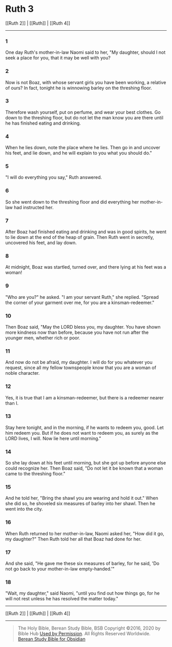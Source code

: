 # Ruth 3

[[Ruth 2]] | [[Ruth]] | [[Ruth 4]]

---

### 1
One day Ruth's mother-in-law Naomi said to her, "My daughter, should I not seek a place for you, that it may be well with you?

### 2
Now is not Boaz, with whose servant girls you have been working, a relative of ours? In fact, tonight he is winnowing barley on the threshing floor.

### 3
Therefore wash yourself, put on perfume, and wear your best clothes. Go down to the threshing floor, but do not let the man know you are there until he has finished eating and drinking.

### 4
When he lies down, note the place where he lies. Then go in and uncover his feet, and lie down, and he will explain to you what you should do."

### 5
"I will do everything you say," Ruth answered.

### 6
So she went down to the threshing floor and did everything her mother-in-law had instructed her.

### 7
After Boaz had finished eating and drinking and was in good spirits, he went to lie down at the end of the heap of grain. Then Ruth went in secretly, uncovered his feet, and lay down.

### 8
At midnight, Boaz was startled, turned over, and there lying at his feet was a woman!

### 9
"Who are you?" he asked. "I am your servant Ruth," she replied. "Spread the corner of your garment over me, for you are a kinsman-redeemer."

### 10
Then Boaz said, "May the LORD bless you, my daughter. You have shown more kindness now than before, because you have not run after the younger men, whether rich or poor.

### 11
And now do not be afraid, my daughter. I will do for you whatever you request, since all my fellow townspeople know that you are a woman of noble character.

### 12
Yes, it is true that I am a kinsman-redeemer, but there is a redeemer nearer than I.

### 13
Stay here tonight, and in the morning, if he wants to redeem you, good. Let him redeem you. But if he does not want to redeem you, as surely as the LORD lives, I will. Now lie here until morning."

### 14
So she lay down at his feet until morning, but she got up before anyone else could recognize her. Then Boaz said, "Do not let it be known that a woman came to the threshing floor."

### 15
And he told her, "Bring the shawl you are wearing and hold it out." When she did so, he shoveled six measures of barley into her shawl. Then he went into the city.

### 16
When Ruth returned to her mother-in-law, Naomi asked her, "How did it go, my daughter?" Then Ruth told her all that Boaz had done for her.

### 17
And she said, "He gave me these six measures of barley, for he said, 'Do not go back to your mother-in-law empty-handed.'"

### 18
"Wait, my daughter," said Naomi, "until you find out how things go, for he will not rest unless he has resolved the matter today."

---

[[Ruth 2]] | [[Ruth]] | [[Ruth 4]]

---

> The Holy Bible, Berean Study Bible, BSB
> Copyright &copy;2016, 2020 by Bible Hub
> [Used by Permission](https://berean.bible/terms.htm). All Rights Reserved Worldwide.
> [Berean Study Bible for Obsidian](https://github.com/gapmiss/berean-study-bible-for-obsidian)</small>

